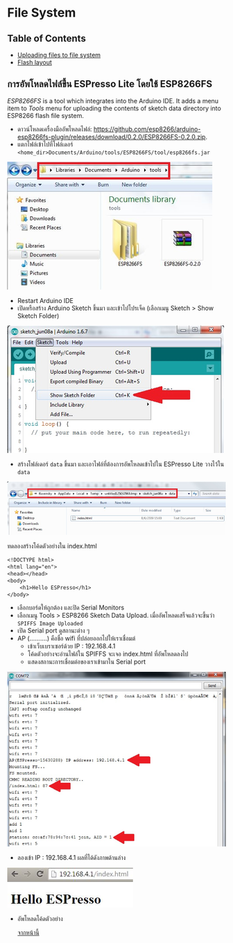 # File  System

## Table of Contents
  * [Uploading files to file system](#uploading-files-to-file-system)
  * [Flash layout](#flash-layout)


## การอัพโหลดไฟล์ขึ้น ESPresso Lite โดยใช้ ESP8266FS

*ESP8266FS* is a tool which integrates into the Arduino IDE. It adds a menu item to *Tools* menu for uploading the contents of sketch data directory into ESP8266 flash file system.

- ดาวน์โหลดเครื่องมืออัพโหลดไฟล์: https://github.com/esp8266/arduino-esp8266fs-plugin/releases/download/0.2.0/ESP8266FS-0.2.0.zip.
- แตกไฟล์เข้าไปที่โฟล์เดอร์ `<home_dir>Documents/Arduino/tools/ESP8266FS/tool/esp8266fs.jar`

![esp8266-fs-tools](images/esp8266-fs-tools.JPG)

- Restart Arduino IDE
- เปิดหรือสร้าง Arduino Sketch ขึ้นมา และเข้าไปโปรเจ็ค (เลือกเมนู Sketch > Show Sketch Folder) 

![show-sketch-folder](images/show-sketch.jpg)

- สร้างโฟล์เดอร์ `data` ขึ้นมา และเอาไฟล์ที่ต้องการอัพโหลดเข้าไปใน ESPresso Lite วางไว้ใน `data`

![](images/data.jpg)

ทดลองสร้างโค้ดตัวอย่างใน index.html

    <!DOCTYPE html>
    <html lang="en">
    <head></head>
    <body>
        <h1>Hello ESPresso</h1>
    </body>

- เลือกบอร์ดให้ถูกต้อง และปิด Serial Monitors
- เลือกเมนู Tools > ESP8266 Sketch Data Upload. เมื่ออัพโหลดเสร็จแล้วจะขึ้นว่า  `SPIFFS Image Uploaded` 
- เปิด Serial port ดูสถานะต่าง ๆ 
- AP (..........) คือชื่อ wifi ที่ปล่อยออกไปให้เราเชื่อมต่
  - เข้าเว็บเบราเซอร์ด้วย IP : 192.168.4.1
  - โค้ดตัวอย่างจะอ่านไฟล์ใน SPIFFS จะเจอ index.html ที่อัพโหลดลงไป
  - แสดงสถานะการเชื่อมต่อของเราเข้ามาใน Serial port

![](images/serialdebug.jpg)

- ลองเข้า IP : 192.168.4.1 ผลที่ได้ดังภาพด้านล่าง

![](web-hello.JPG)
 
- อัพโหลดโค้ดตัวอย่าง
  
  [จากหน้านี้](webserver_serve_static_files.md)
